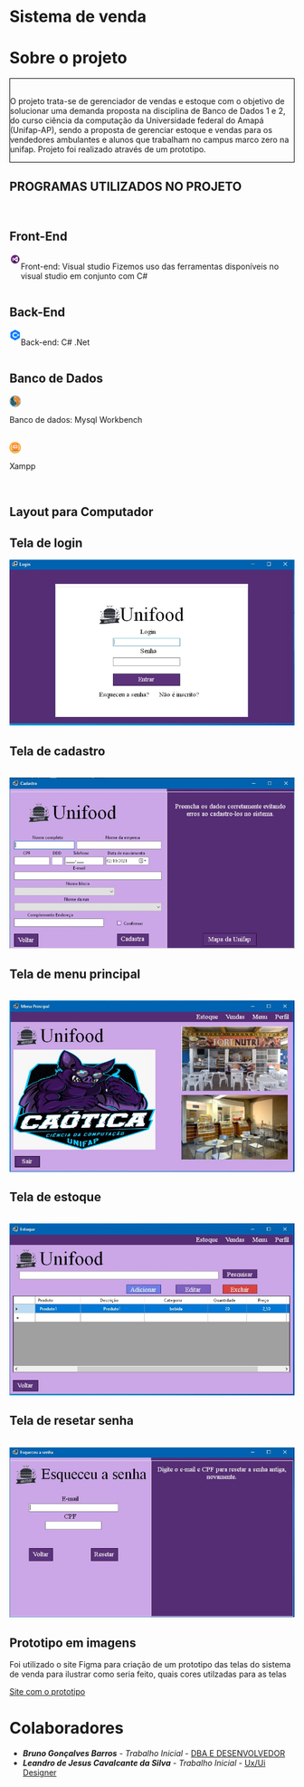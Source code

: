 # Sistema de venda


# Sobre o projeto

<div  style=" align=center ; border:1px solid black;">
 
 <p>
  <br/> O projeto trata-se de gerenciador de vendas e estoque com o objetivo de solucionar uma demanda proposta na disciplina de Banco de Dados 1 e 2, do curso ciência da         computação  da Universidade federal do Amapá (Unifap-AP), sendo a proposta de gerenciar estoque e vendas para os vendedores ambulantes e alunos que trabalham no campus marco     zero na unifap.
  Projeto foi realizado através de um prototipo.
 </p>
</div>

## PROGRAMAS UTILIZADOS NO PROJETO

<br />

 ## Front-End
 

<div style="display: flex">
    <img align="center" height="20" width="20" src="https://github.com/doomquest3/Projetopessoal/blob/master/imagens%20para%20repositorio/VisualStudio.png">
    <div>
        <p>Front-end: Visual studio
            Fizemos uso das ferramentas disponíveis no visual studio em conjunto com C#
        </p>
    </div>
</div>
  
 
 
 
 ## Back-End
 
 <div style="display: flex">
    <div><img align="center" height="20" width="20" src="https://github.com/doomquest3/Projetopessoal/blob/master/imagens%20para%20repositorio/C%23.png"></div>
    <div>
        <p>Back-end: C# .Net</p>
    </div>

 </div>
 
 ## Banco de Dados
 
 
<div style="display: inline_block">
    <img align="center" height="20" width="20" src="https://github.com/doomquest3/Projetopessoal/blob/master/imagens%20para%20repositorio/MySql.png">
    <p>Banco de dados: Mysql Workbench</p>
  </div>
    <br />
    <div style="display: inline_block">
    <img align="center" height="20" width="20" src="https://github.com/doomquest3/Projetopessoal/blob/master/imagens%20para%20repositorio/Xampp.png">
    <p>Xampp</p>
    
  </div>
  
<br />

## Layout para Computador

## Tela de login

<img src="https://github.com/doomquest3/Projetopessoal/blob/master/imagens%20para%20repositorio/TelaLogin.jpeg">

<br />

## Tela de cadastro

<br />

<img src="https://github.com/doomquest3/Projetopessoal/blob/master/imagens%20para%20repositorio/TelaCadastro.jpeg">

<br />

## Tela de menu principal

<br />

<img src="https://github.com/doomquest3/Projetopessoal/blob/master/imagens%20para%20repositorio/TelaMenu.jpeg">

<br />

## Tela de estoque

<br />

<img src="https://github.com/doomquest3/Projetopessoal/blob/master/imagens%20para%20repositorio/TelaEstoque.jpeg">

<br />

## Tela de resetar senha

<br />

<img src="https://github.com/doomquest3/Projetopessoal/blob/master/imagens%20para%20repositorio/TelaResetarSenha.jpeg">

<br />

## Prototipo em imagens

<p>
 Foi utilizado o site Figma para criação de um prototipo das telas do sistema de venda para ilustrar como seria feito, quais
 cores utilzadas para as telas
</p>

<a href="https://www.figma.com/file/ABs5NiveDjZJxHzPftF7vN/Programa-banco-de-dados?node-id=0%3A1">Site com o prototipo</a>

# Colaboradores

* ***Bruno Gonçalves Barros*** - *Trabalho Inicial* - [DBA E DESENVOLVEDOR ](https://github.com/SrMorpheus)
* ***Leandro de Jesus Cavalcante da Silva*** - *Trabalho Inicial* - [Ux/Ui Designer ](https://github.com/doomquest3)

